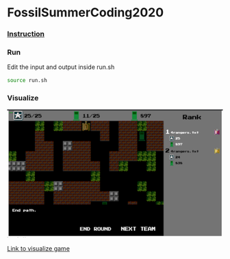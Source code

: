 # FossilSummerCoding2020

### [Instruction](Instruction.pdf)

### Run
Edit the input and output inside run.sh
```bash
source run.sh 
```

### Visualize
![Some description](Images/result_demo.png)

[Link to visualize game](https://summercoding.herokuapp.com/?fbclid=IwAR3L2KsDn7u4sp7s1EWkum90oW87LS1PmHu0r85T0zbPer49XtWhT-uJKdA)

